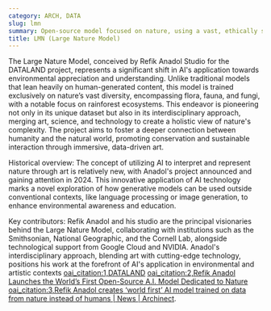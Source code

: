 ```yaml
---
category: ARCH, DATA
slug: lmn
summary: Open-source model focused on nature, using a vast, ethically sourced dataset of natural world elements.
title: LMN (Large Nature Model)
---
```


The Large Nature Model, conceived by Refik Anadol Studio for the DATALAND project, represents a significant shift in AI's application towards environmental appreciation and understanding. Unlike traditional models that lean heavily on human-generated content, this model is trained exclusively on nature’s vast diversity, encompassing flora, fauna, and fungi, with a notable focus on rainforest ecosystems. This endeavor is pioneering not only in its unique dataset but also in its interdisciplinary approach, merging art, science, and technology to create a holistic view of nature's complexity. The project aims to foster a deeper connection between humanity and the natural world, promoting conservation and sustainable interaction through immersive, data-driven art.

Historical overview: The concept of utilizing AI to interpret and represent nature through art is relatively new, with Anadol's project announced and gaining attention in 2024. This innovative application of AI technology marks a novel exploration of how generative models can be used outside conventional contexts, like language processing or image generation, to enhance environmental awareness and education.

Key contributors: Refik Anadol and his studio are the principal visionaries behind the Large Nature Model, collaborating with institutions such as the Smithsonian, National Geographic, and the Cornell Lab, alongside technological support from Google Cloud and NVIDIA. Anadol's interdisciplinary approach, blending art with cutting-edge technology, positions his work at the forefront of AI's application in environmental and artistic contexts [oai_citation:1,DATALAND](https://dataland.art/) [oai_citation:2,Refik Anadol Launches the World’s First Open-Source A.I. Model Dedicated to Nature](https://news.artnet.com/art-world/refik-anadol-living-archive-nature-2419482) [oai_citation:3,Refik Anadol creates ‘world first’ AI model trained on data from nature instead of humans | News | Archinect](https://archinect.com/news/article/150412788/refik-anadol-creates-world-first-ai-model-trained-on-data-from-nature-instead-of-humans).